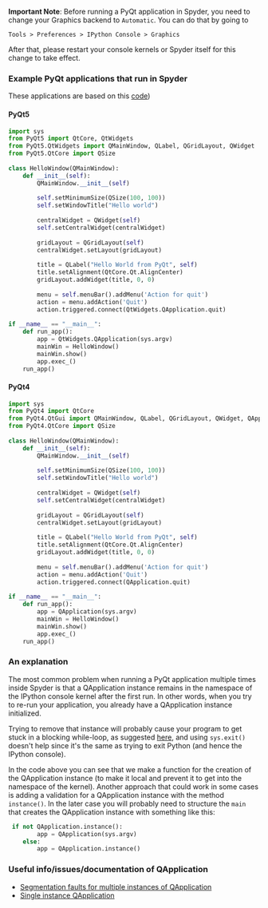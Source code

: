 **Important Note**: Before running a PyQt application in Spyder, you need to change your Graphics backend to `Automatic`. You can do that by going to

    Tools > Preferences > IPython Console > Graphics

After that, please restart your console kernels or Spyder itself for this change to take effect.

### Example PyQt applications that run in Spyder

These applications are based on this [code](https://pythonprogramminglanguage.com/pyqt5-hello-world/))

#### PyQt5
```python
import sys
from PyQt5 import QtCore, QtWidgets
from PyQt5.QtWidgets import QMainWindow, QLabel, QGridLayout, QWidget
from PyQt5.QtCore import QSize    
     
class HelloWindow(QMainWindow):
    def __init__(self):
        QMainWindow.__init__(self)
 
        self.setMinimumSize(QSize(100, 100))    
        self.setWindowTitle("Hello world") 
        
        centralWidget = QWidget(self)          
        self.setCentralWidget(centralWidget)   
 
        gridLayout = QGridLayout(self)     
        centralWidget.setLayout(gridLayout)  
 
        title = QLabel("Hello World from PyQt", self) 
        title.setAlignment(QtCore.Qt.AlignCenter)
        gridLayout.addWidget(title, 0, 0)
        
        menu = self.menuBar().addMenu('Action for quit')
        action = menu.addAction('Quit')
        action.triggered.connect(QtWidgets.QApplication.quit)
 
if __name__ == "__main__":
    def run_app():
        app = QtWidgets.QApplication(sys.argv)
        mainWin = HelloWindow()
        mainWin.show()
        app.exec_()
    run_app()

```

#### PyQt4

```python
import sys
from PyQt4 import QtCore
from PyQt4.QtGui import QMainWindow, QLabel, QGridLayout, QWidget, QApplication
from PyQt4.QtCore import QSize    
     
class HelloWindow(QMainWindow):
    def __init__(self):
        QMainWindow.__init__(self)
 
        self.setMinimumSize(QSize(100, 100))    
        self.setWindowTitle("Hello world") 
        
        centralWidget = QWidget(self)          
        self.setCentralWidget(centralWidget)   
 
        gridLayout = QGridLayout(self)     
        centralWidget.setLayout(gridLayout)  
 
        title = QLabel("Hello World from PyQt", self) 
        title.setAlignment(QtCore.Qt.AlignCenter)
        gridLayout.addWidget(title, 0, 0)
        
        menu = self.menuBar().addMenu('Action for quit')
        action = menu.addAction('Quit')
        action.triggered.connect(QApplication.quit)
 
if __name__ == "__main__":
    def run_app():
        app = QApplication(sys.argv)
        mainWin = HelloWindow()
        mainWin.show()
        app.exec_()
    run_app()
```

### An explanation

The most common problem when running a PyQt application multiple times inside Spyder is that a QApplication instance remains in the namespace of the IPython console kernel after the first run. In other words, when you try to re-run your application, you already have a QApplication instance initialized.

Trying to remove that instance will probably cause your program to get stuck in a blocking while-loop, as suggested [here](https://stackoverflow.com/a/38285497), and using `sys.exit()` doesn't help since it's the same as trying to exit Python (and hence the IPython console).

In the code above you can see that we make a function for the creation of the QApplication instance (to make it local and prevent it to get into the namespace of the kernel). Another approach that could work in some cases is adding a validation for a QApplication instance with the method `instance()`. In the later case you will probably need to structure the `main` that creates the QApplication instance with something like this:

```python
 if not QApplication.instance():
        app = QApplication(sys.argv)
    else:
        app = QApplication.instance() 
``` 

### Useful info/issues/documentation of QApplication

* [Segmentation faults for multiple instances of QApplication](https://stackoverflow.com/questions/29451285/loading-a-pyqt-application-multiple-times-cause-segmentation-fault)
* [Single instance QApplication](http://doc.qt.io/qt-5/qapplication.html#QApplication)